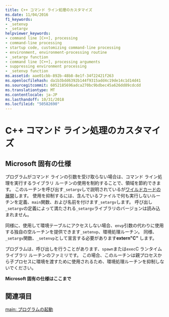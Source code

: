 ```yaml
---
title: C++ コマンド ライン処理のカスタマイズ
ms.date: 11/04/2016
f1_keywords:
- _setenvp
- _setargv
helpviewer_keywords:
- command line [C++], processing
- command-line processing
- startup code, customizing command-line processing
- environment, environment-processing routine
- _setargv function
- command line [C++], processing arguments
- suppressing environment processing
- _setenvp function
ms.assetid: aae01cbb-892b-48b8-8e1f-34f22421f263
ms.openlocfilehash: da1b3bdd6392b144f9315add4c19de14c1d14d41
ms.sourcegitcommit: 6052185696adca270bc9bdbec45a626dd89cdcdd
ms.translationtype: MT
ms.contentlocale: ja-JP
ms.lasthandoff: 10/31/2018
ms.locfileid: "50582690"
---
```

# <a name="customizing-c-command-line-processing"></a>C++ コマンド ライン処理のカスタマイズ

## <a name="microsoft-specific"></a>Microsoft 固有の仕様

プログラムがコマンド ラインの引数を受け取らない場合は、コマンド ライン処理を実行するライブラリ ルーチンの使用を制約することで、領域を節約できます。 このルーチンを呼び出す`_setargv`しで説明されているが[ワイルドカードの展開](../cpp/wildcard-expansion.md)します。 使用を抑制するには、含んでいるファイルで何も実行しないルーチンを定義、`main`関数、および名前を付けます`_setargv`します。 呼び出し`_setargv`の定義によって満たされる`_setargv`ライブラリのバージョンは読み込まれません。

同様に、使用して環境テーブルにアクセスしない場合、`envp`引数の代わりに使用する独自の空ルーチンを提供できます`_setenvp`、環境処理ルーチン。 同様、`_setargv`関数、`_setenvp`として宣言する必要があります**extern"C"** します。

プログラムは、呼び出しを行うことがあります、`spawn`または`exec`C ランタイム ライブラリ ルーチンのファミリです。 この場合、このルーチンは親プロセスから子プロセスに環境を渡すために使用されるため、環境処理ルーチンを抑制しないでください。

**Microsoft 固有の仕様はここまで**

## <a name="see-also"></a>関連項目

[main: プログラムの起動](../cpp/main-program-startup.md)